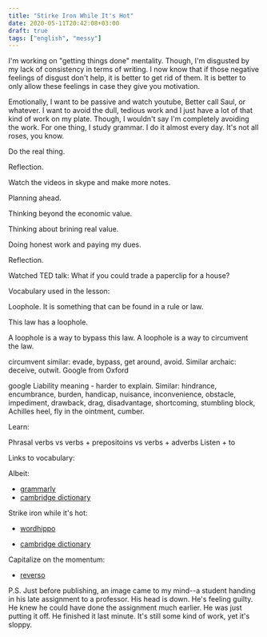 ```yaml
---
title: "Stirke Iron While It's Hot"
date: 2020-05-11T20:42:08+03:00
draft: true
tags: ["english", "messy"]
---
```


I'm working on "getting things done" mentality. Though, I'm disgusted by my lack of consistency in terms of writing. I now know that if those negative feelings of disgust don't help, it is better to get rid of them. It is better to only allow these feelings in case they give you motivation.

Emotionally, I want to be passive and watch youtube, Better call Saul, or whatever. I want to avoid the dull, tedious work and I just have a lot of that kind of work on my plate. Though, I wouldn't say I'm completely avoiding the work. For one thing, I study grammar. I do it almost every day. It's not all roses, you know.

Do the real thing.

Reflection.

Watch the videos in skype and make more notes.

Planning ahead.

Thinking beyond the economic value.

Thinking about brining real value.

Doing honest work and paying my dues.

Reflection.

Watched TED talk: What if you could trade a paperclip for a house?

Vocabulary used in the lesson:

Loophole.
It is something that can be found in a rule or law.

This law has a loophole.

A loophole is a way to bypass this law. A loophole is a way to circumvent the law.

circumvent
similar: evade, bypass, get around, avoid.
Similar archaic: deceive, outwit.
Google from Oxford

google Liability meaning - harder to explain.
Similar: hindrance, encumbrance, burden, handicap, nuisance, inconvenience, obstacle, impediment, drawback, drag, disadvantage, shortcoming, stumbling block, Achilles heel, fly in the ointment, cumber.


Learn:

Phrasal verbs vs verbs + prepositoins vs verbs + adverbs
Listen + to

Links to vocabulary:

Albeit:

* [grammarly](https://www.grammarly.com/blog/albeit/)
* [cambridge dictionary](https://dictionary.cambridge.org/dictionary/english/albeit)

Strike iron while it's hot:

* [wordhippo](https://www.wordhippo.com/what-is/the-meaning-of/russian-word-c1f2059035090cccd165538130092204e4fe4ae5.html)

* [cambridge dictionary](https://dictionary.cambridge.org/dictionary/english/strike-while-the-iron-is-hot)

Capitalize on the momentum:

* [reverso](https://context.reverso.net/%D0%BF%D0%B5%D1%80%D0%B5%D0%B2%D0%BE%D0%B4/%D1%80%D1%83%D1%81%D1%81%D0%BA%D0%B8%D0%B9-%D0%B0%D0%BD%D0%B3%D0%BB%D0%B8%D0%B9%D1%81%D0%BA%D0%B8%D0%B9/%D0%BA%D1%83%D0%B9+%D0%B6%D0%B5%D0%BB%D0%B5%D0%B7%D0%BE%2C+%D0%BF%D0%BE%D0%BA%D0%B0+%D0%B3%D0%BE%D1%80%D1%8F%D1%87%D0%BE)

P.S. Just before publishing, an image came to my mind--a student handing in his late assignment to a professor. His head is down. He's feeling guilty. He knew he could have done the assignment much earlier. He was just putting it off. He finished it last minute. It's still some kind of work, yet it's sloppy.
